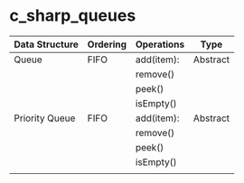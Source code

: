 # c_sharp_queues

| Data Structure | Ordering       | Operations     |    Type        |
| -------------- | -------------- | -------------- | -------------- |
| Queue          | FIFO           |  add(item):    |    Abstract    |
|                |                |  remove()      |                |
|                |                |  peek()        |                |
|                |                |  isEmpty()     |                |
| Priority Queue | FIFO           |  add(item):    |    Abstract    |
|                |                |  remove()      |                |
|                |                |  peek()        |                |
|                |                |  isEmpty()     |                |
|                |                |                |                |
